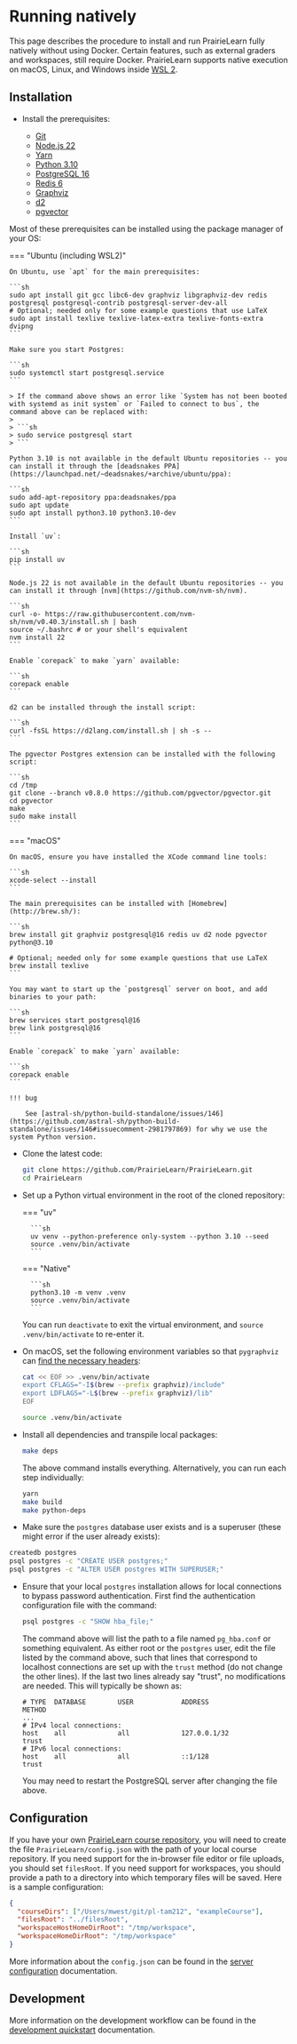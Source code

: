 # Running natively

This page describes the procedure to install and run PrairieLearn fully natively without using Docker. Certain features, such as external graders and workspaces, still require Docker. PrairieLearn supports native execution on macOS, Linux, and Windows inside [WSL 2](https://learn.microsoft.com/en-us/windows/wsl/install).

## Installation

- Install the prerequisites:

  - [Git](https://git-scm.com)
  - [Node.js 22](https://nodejs.org)
  - [Yarn](https://yarnpkg.com)
  - [Python 3.10](https://www.python.org)
  - [PostgreSQL 16](https://www.postgresql.org)
  - [Redis 6](https://redis.io)
  - [Graphviz](https://graphviz.org)
  - [d2](https://d2lang.com)
  - [pgvector](https://github.com/pgvector/pgvector)

Most of these prerequisites can be installed using the package manager of your OS:

=== "Ubuntu (including WSL2)"

    On Ubuntu, use `apt` for the main prerequisites:

    ```sh
    sudo apt install git gcc libc6-dev graphviz libgraphviz-dev redis postgresql postgresql-contrib postgresql-server-dev-all
    # Optional; needed only for some example questions that use LaTeX
    sudo apt install texlive texlive-latex-extra texlive-fonts-extra dvipng
    ```

    Make sure you start Postgres:

    ```sh
    sudo systemctl start postgresql.service
    ```

    > If the command above shows an error like `System has not been booted with systemd as init system` or `Failed to connect to bus`, the command above can be replaced with:
    >
    > ```sh
    > sudo service postgresql start
    > ```

    Python 3.10 is not available in the default Ubuntu repositories -- you can install it through the [deadsnakes PPA](https://launchpad.net/~deadsnakes/+archive/ubuntu/ppa):

    ```sh
    sudo add-apt-repository ppa:deadsnakes/ppa
    sudo apt update
    sudo apt install python3.10 python3.10-dev
    ```

    Install `uv`:

    ```sh
    pip install uv
    ```

    Node.js 22 is not available in the default Ubuntu repositories -- you can install it through [nvm](https://github.com/nvm-sh/nvm).

    ```sh
    curl -o- https://raw.githubusercontent.com/nvm-sh/nvm/v0.40.3/install.sh | bash
    source ~/.bashrc # or your shell's equivalent
    nvm install 22
    ```

    Enable `corepack` to make `yarn` available:

    ```sh
    corepack enable
    ```

    d2 can be installed through the install script:

    ```sh
    curl -fsSL https://d2lang.com/install.sh | sh -s --
    ```

    The pgvector Postgres extension can be installed with the following script:

    ```sh
    cd /tmp
    git clone --branch v0.8.0 https://github.com/pgvector/pgvector.git
    cd pgvector
    make
    sudo make install
    ```

=== "macOS"

    On macOS, ensure you have installed the XCode command line tools:

    ```sh
    xcode-select --install
    ```

    The main prerequisites can be installed with [Homebrew](http://brew.sh/):

    ```sh
    brew install git graphviz postgresql@16 redis uv d2 node pgvector python@3.10

    # Optional; needed only for some example questions that use LaTeX
    brew install texlive
    ```

    You may want to start up the `postgresql` server on boot, and add binaries to your path:

    ```sh
    brew services start postgresql@16
    brew link postgresql@16
    ```

    Enable `corepack` to make `yarn` available:

    ```sh
    corepack enable
    ```

    !!! bug

        See [astral-sh/python-build-standalone/issues/146](https://github.com/astral-sh/python-build-standalone/issues/146#issuecomment-2981797869) for why we use the system Python version.

- Clone the latest code:

  ```sh
  git clone https://github.com/PrairieLearn/PrairieLearn.git
  cd PrairieLearn
  ```

- Set up a Python virtual environment in the root of the cloned repository:

  === "uv"

        ```sh
        uv venv --python-preference only-system --python 3.10 --seed
        source .venv/bin/activate
        ```

  === "Native"

        ```sh
        python3.10 -m venv .venv
        source .venv/bin/activate
        ```

  You can run `deactivate` to exit the virtual environment, and `source .venv/bin/activate` to re-enter it.

- On macOS, set the following environment variables so that `pygraphviz` can [find the necessary headers](https://github.com/pygraphviz/pygraphviz/blob/main/INSTALL.txt):

  ```sh
  cat << EOF >> .venv/bin/activate
  export CFLAGS="-I$(brew --prefix graphviz)/include"
  export LDFLAGS="-L$(brew --prefix graphviz)/lib"
  EOF
  
  source .venv/bin/activate
  ```

- Install all dependencies and transpile local packages:

  ```sh
  make deps
  ```

  The above command installs everything. Alternatively, you can run each step individually:

  ```sh
  yarn
  make build
  make python-deps
  ```

- Make sure the `postgres` database user exists and is a superuser (these might error if the user already exists):

```sh
createdb postgres
psql postgres -c "CREATE USER postgres;"
psql postgres -c "ALTER USER postgres WITH SUPERUSER;"
```

- Ensure that your local `postgres` installation allows for local connections to bypass password authentication. First find the authentication configuration file with the command:

  ```sh
  psql postgres -c "SHOW hba_file;"
  ```

  The command above will list the path to a file named `pg_hba.conf` or something equivalent. As either root or the `postgres` user, edit the file listed by the command above, such that lines that correspond to localhost connections are set up with the `trust` method (do not change the other lines). If the last two lines already say "trust", no modifications are needed. This will typically be shown as:

  ```text
  # TYPE  DATABASE        USER            ADDRESS                 METHOD
  ...
  # IPv4 local connections:
  host    all             all             127.0.0.1/32            trust
  # IPv6 local connections:
  host    all             all             ::1/128                 trust
  ```

  You may need to restart the PostgreSQL server after changing the file above.

## Configuration

If you have your own [PrairieLearn course repository](../requestCourse/index.md), you will need to create the file `PrairieLearn/config.json` with the path of your local course repository. If you need support for the in-browser file editor or file uploads, you should set `filesRoot`. If you need support for workspaces, you should provide a path to a directory into which temporary files will be saved. Here is a sample configuration:

```json title="config.json"
{
  "courseDirs": ["/Users/mwest/git/pl-tam212", "exampleCourse"],
  "filesRoot": "../filesRoot",
  "workspaceHostHomeDirRoot": "/tmp/workspace",
  "workspaceHomeDirRoot": "/tmp/workspace"
}
```

More information about the `config.json` can be found in the [server configuration](./configJson.md) documentation.

## Development

More information on the development workflow can be found in the [development quickstart](./quickstart.md) documentation.
